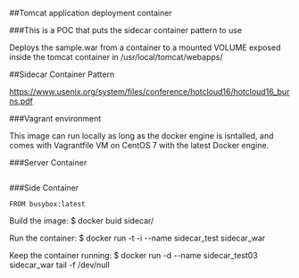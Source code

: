 ##Tomcat application deployment container

###This is a POC that puts the sidecar container pattern to use

Deploys the sample.war from a container to a mounted VOLUME exposed
inside the tomcat container in /usr/local/tomcat/webapps/

##Sidecar Container Pattern

https://www.usenix.org/system/files/conference/hotcloud16/hotcloud16_burns.pdf

###Vagrant environment

This image can run locally as long as the docker engine is isntalled, and
comes with Vagrantfile VM on CentOS 7 with the latest Docker engine.

###Server Container

```docker
```
###Side Container

```docker
FROM busybox:latest
```

Build the image:
$ docker buid sidecar/

Run the container:
$ docker run -t -i --name sidecar_test sidecar_war

Keep the container running:
$ docker run -d --name sidecar_test03 sidecar_war tail -f /dev/null
